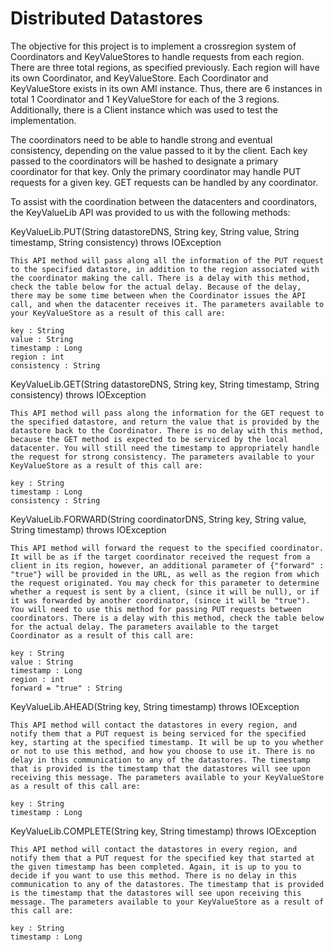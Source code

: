 # Distributed Datastores

The objective for this project is to implement a crossregion system of Coordinators and KeyValueStores to handle requests from each region. There are three total regions, as specified previously. Each region will have its own Coordinator, and KeyValueStore. Each Coordinator and KeyValueStore exists in its own AMI instance. Thus, there are 6 instances in total 1 Coordinator and 1 KeyValueStore for each of the 3 regions. Additionally, there is a Client instance which was used to test the implementation.

The coordinators need to be able to handle strong and eventual consistency, depending on the value passed to it by the client.  Each key passed to the coordinators will be hashed to designate a primary coordinator for that key.  Only the primary coordinator may handle PUT requests for a given key.  GET requests can be handled by any coordinator.


To assist with the coordination between the datacenters and coordinators, the KeyValueLib API was provided to us with the following methods:

KeyValueLib.PUT(String datastoreDNS, String key, String value, String timestamp, String consistency) throws IOException
	
	This API method will pass along all the information of the PUT request to the specified datastore, in addition to the region associated with the coordinator making the call. There is a delay with this method, check the table below for the actual delay. Because of the delay, there may be some time between when the Coordinator issues the API call, and when the datacenter receives it. The parameters available to your KeyValueStore as a result of this call are:

	key : String
	value : String
	timestamp : Long
	region : int
	consistency : String


KeyValueLib.GET(String datastoreDNS, String key, String timestamp, String consistency) throws IOException

	This API method will pass along the information for the GET request to the specified datastore, and return the value that is provided by the datastore back to the Coordinator. There is no delay with this method, because the GET method is expected to be serviced by the local datacenter. You will still need the timestamp to appropriately handle the request for strong consistency. The parameters available to your KeyValueStore as a result of this call are:

	key : String
	timestamp : Long
	consistency : String


KeyValueLib.FORWARD(String coordinatorDNS, String key, String value, String timestamp) throws IOException

	This API method will forward the request to the specified coordinator. It will be as if the target coordinator received the request from a client in its region, however, an additional parameter of {"forward" : "true"} will be provided in the URL, as well as the region from which the request originated. You may check for this parameter to determine whether a request is sent by a client, (since it will be null), or if it was forwarded by another coordinator, (since it will be "true"). You will need to use this method for passing PUT requests between coordinators. There is a delay with this method, check the table below for the actual delay. The parameters available to the target Coordinator as a result of this call are:

	key : String
	value : String
	timestamp : Long
	region : int
	forward = "true" : String


KeyValueLib.AHEAD(String key, String timestamp) throws IOException

	This API method will contact the datastores in every region, and notify them that a PUT request is being serviced for the specified key, starting at the specified timestamp. It will be up to you whether or not to use this method, and how you choose to use it. There is no delay in this communication to any of the datastores. The timestamp that is provided is the timestamp that the datastores will see upon receiving this message. The parameters available to your KeyValueStore as a result of this call are:

	key : String
	timestamp : Long


KeyValueLib.COMPLETE(String key, String timestamp) throws IOException

	This API method will contact the datastores in every region, and notify them that a PUT request for the specified key that started at the given timestamp has been completed. Again, it is up to you to decide if you want to use this method. There is no delay in this communication to any of the datastores. The timestamp that is provided is the timestamp that the datastores will see upon receiving this message. The parameters available to your KeyValueStore as a result of this call are:

	key : String
	timestamp : Long